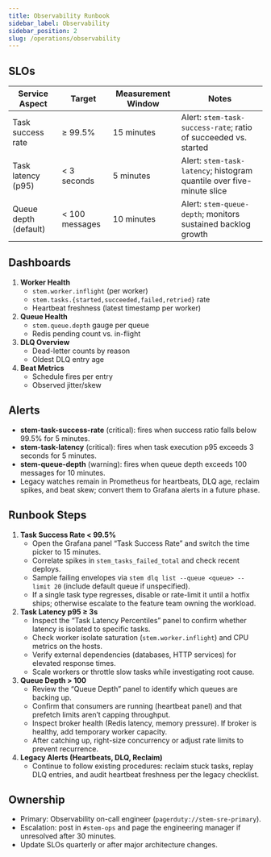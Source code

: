 ```yaml
---
title: Observability Runbook
sidebar_label: Observability
sidebar_position: 2
slug: /operations/observability
---
```


## SLOs

| Service Aspect | Target | Measurement Window | Notes |
| --- | --- | --- | --- |
| Task success rate | ≥ 99.5% | 15 minutes | Alert: `stem-task-success-rate`; ratio of succeeded vs. started |
| Task latency (p95) | < 3 seconds | 5 minutes | Alert: `stem-task-latency`; histogram quantile over five-minute slice |
| Queue depth (default) | < 100 messages | 10 minutes | Alert: `stem-queue-depth`; monitors sustained backlog growth |

## Dashboards

1. **Worker Health**
   - `stem.worker.inflight` (per worker)
   - `stem.tasks.{started,succeeded,failed,retried}` rate
   - Heartbeat freshness (latest timestamp per worker)
2. **Queue Health**
   - `stem.queue.depth` gauge per queue
   - Redis pending count vs. in-flight
3. **DLQ Overview**
   - Dead-letter counts by reason
   - Oldest DLQ entry age
4. **Beat Metrics**
   - Schedule fires per entry
   - Observed jitter/skew

## Alerts

- **stem-task-success-rate** (critical): fires when success ratio falls below 99.5% for 5 minutes.
- **stem-task-latency** (critical): fires when task execution p95 exceeds 3 seconds for 5 minutes.
- **stem-queue-depth** (warning): fires when queue depth exceeds 100 messages for 10 minutes.
- Legacy watches remain in Prometheus for heartbeats, DLQ age, reclaim spikes, and beat skew; convert them to Grafana alerts in a future phase.

## Runbook Steps

1. **Task Success Rate < 99.5%**
   - Open the Grafana panel “Task Success Rate” and switch the time picker to 15 minutes.
   - Correlate spikes in `stem_tasks_failed_total` and check recent deploys.
   - Sample failing envelopes via `stem dlq list --queue <queue> --limit 20` (include default queue if unspecified).
   - If a single task type regresses, disable or rate-limit it until a hotfix ships; otherwise escalate to the feature team owning the workload.
2. **Task Latency p95 ≥ 3s**
   - Inspect the “Task Latency Percentiles” panel to confirm whether latency is isolated to specific tasks.
   - Check worker isolate saturation (`stem.worker.inflight`) and CPU metrics on the hosts.
   - Verify external dependencies (databases, HTTP services) for elevated response times.
   - Scale workers or throttle slow tasks while investigating root cause.
3. **Queue Depth > 100**
   - Review the “Queue Depth” panel to identify which queues are backing up.
   - Confirm that consumers are running (heartbeat panel) and that prefetch limits aren’t capping throughput.
   - Inspect broker health (Redis latency, memory pressure). If broker is healthy, add temporary worker capacity.
   - After catching up, right-size concurrency or adjust rate limits to prevent recurrence.
4. **Legacy Alerts (Heartbeats, DLQ, Reclaim)**
   - Continue to follow existing procedures: reclaim stuck tasks, replay DLQ entries, and audit heartbeat freshness per the legacy checklist.

## Ownership

- Primary: Observability on-call engineer (`pagerduty://stem-sre-primary`).
- Escalation: post in `#stem-ops` and page the engineering manager if unresolved after 30 minutes.
- Update SLOs quarterly or after major architecture changes.
